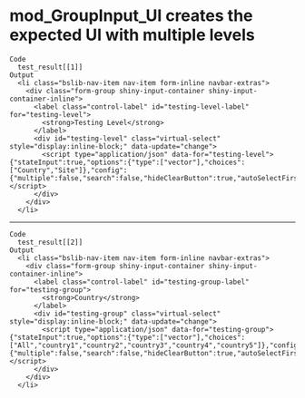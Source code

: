 # mod_GroupInput_UI creates the expected UI with multiple levels

    Code
      test_result[[1]]
    Output
      <li class="bslib-nav-item nav-item form-inline navbar-extras">
        <div class="form-group shiny-input-container shiny-input-container-inline">
          <label class="control-label" id="testing-level-label" for="testing-level">
            <strong>Testing Level</strong>
          </label>
          <div id="testing-level" class="virtual-select" style="display:inline-block;" data-update="change">
            <script type="application/json" data-for="testing-level">{"stateInput":true,"options":{"type":["vector"],"choices":["Country","Site"]},"config":{"multiple":false,"search":false,"hideClearButton":true,"autoSelectFirstOption":true,"showSelectedOptionsFirst":false,"showValueAsTags":false,"optionsCount":10,"noOfDisplayValues":50,"allowNewOption":false,"disableSelectAll":true,"disableOptionGroupCheckbox":true,"disabled":false}}</script>
          </div>
        </div>
      </li>

---

    Code
      test_result[[2]]
    Output
      <li class="bslib-nav-item nav-item form-inline navbar-extras">
        <div class="form-group shiny-input-container shiny-input-container-inline">
          <label class="control-label" id="testing-group-label" for="testing-group">
            <strong>Country</strong>
          </label>
          <div id="testing-group" class="virtual-select" style="display:inline-block;" data-update="change">
            <script type="application/json" data-for="testing-group">{"stateInput":true,"options":{"type":["vector"],"choices":["All","country1","country2","country3","country4","country5"]},"config":{"multiple":false,"search":false,"hideClearButton":true,"autoSelectFirstOption":true,"showSelectedOptionsFirst":false,"showValueAsTags":false,"optionsCount":10,"noOfDisplayValues":50,"allowNewOption":false,"disableSelectAll":true,"disableOptionGroupCheckbox":true,"disabled":false}}</script>
          </div>
        </div>
      </li>

